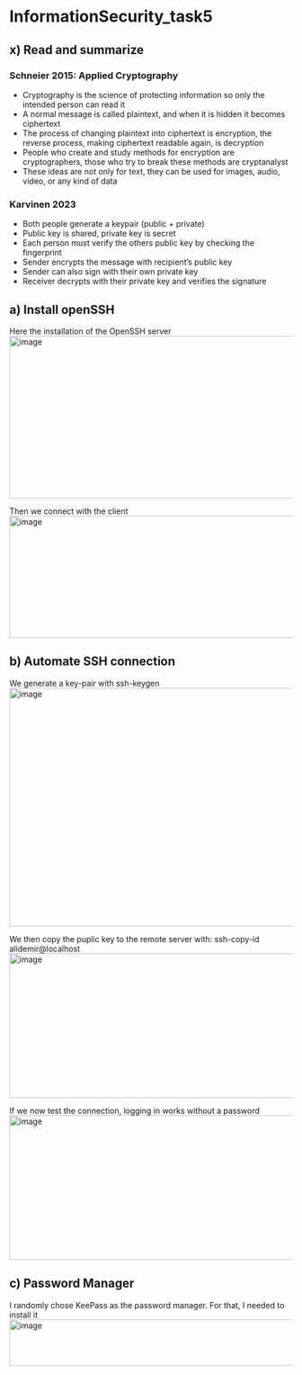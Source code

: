 # InformationSecurity_task5

## x) Read and summarize

### Schneier 2015: Applied Cryptography

- Cryptography is the science of protecting information so only the intended person can read it
- A normal message is called plaintext, and when it is hidden it becomes ciphertext
- The process of changing plaintext into ciphertext is encryption, the reverse process, making ciphertext readable again, is decryption
- People who create and study methods for encryption are cryptographers, those who try to break these methods are cryptanalyst
- These ideas are not only for text, they can be used for images, audio, video, or any kind of data

### Karvinen 2023

- Both people generate a keypair (public + private)
- Public key is shared, private key is secret
- Each person must verify the others public key by checking the fingerprint
- Sender encrypts the message with recipient’s public key
- Sender can also sign with their own private key
- Receiver decrypts with their private key and verifies the signature

## a) Install openSSH

Here the installation of the OpenSSH server
<img width="733" height="289" alt="image" src="https://github.com/user-attachments/assets/c863635d-bf37-479c-9841-121aca915c79" />

Then we connect with the client
<img width="808" height="217" alt="image" src="https://github.com/user-attachments/assets/f704841a-1663-477d-9114-48f76ddafb87" />

## b) Automate SSH connection

We generate a key-pair with ssh-keygen
<img width="807" height="424" alt="image" src="https://github.com/user-attachments/assets/05424f53-3d0a-4117-a729-a07c99309001" />

We then copy the puplic key to the remote server with: ssh-copy-id alidemir@localhost
<img width="810" height="257" alt="image" src="https://github.com/user-attachments/assets/46612f07-1059-4574-a370-7a414cda1432" />

If we now test the connection, logging in works without a password
<img width="810" height="257" alt="image" src="https://github.com/user-attachments/assets/5e9c5c4f-aa1c-4849-8f65-84680e13ae06" />

## c) Password Manager

I randomly chose KeePass as the password manager. For that, I needed to install it
<img width="877" height="82" alt="image" src="https://github.com/user-attachments/assets/8f297684-6397-4f14-824b-bdcc7010eaf6" />


